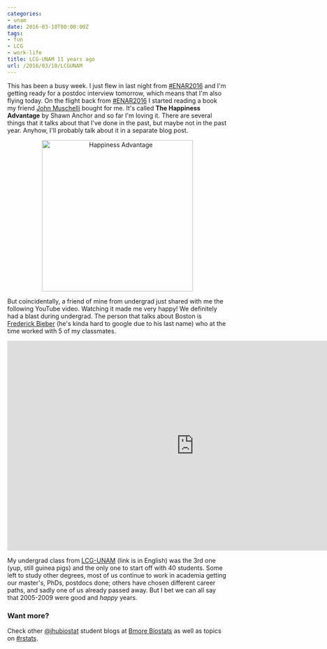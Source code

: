 ```yaml
---
categories:
- unam
date: 2016-03-10T00:00:00Z
tags:
- fun
- LCG
- work-life
title: LCG-UNAM 11 years ago
url: /2016/03/10/LCGUNAM
---
```





This has been a busy week. I just flew in last night from [#ENAR2016](https://twitter.com/hashtag/enar2016) and I'm getting ready for a postdoc interview tomorrow, which means that I'm also flying today. On the flight back from [#ENAR2016](https://twitter.com/hashtag/enar2016) I started reading a book my friend [John Muschelli](https://twitter.com/StrictlyStat) bought for me. It's called __The Happiness Advantage__ by Shawn Anchor and so far I'm loving it. There are several things that it talks about that I've done in the past, but maybe not in the past year. Anyhow, I'll probably talk about it in a separate blog post.


<center>
<a href='http://www.amazon.com/Happiness-Advantage-Principles-Performance-Paperback/dp/B00BR9RW4U/ref=sr_1_2?ie=UTF8&qid=1457631904&sr=8-2&keywords=the+happiness+advantage'><img alt = 'Happiness Advantage' height='346' src='http://ecx.images-amazon.com/images/I/41g4uexkAfL._SY344_BO1,204,203,200_.jpg' /></a>
</center>



But coincidentally, a friend of mine from undergrad just shared with me the following YouTube video. Watching it made me very happy! We definitely had a blast during undergrad. The person that talks about Boston is [Frederick Bieber](https://en.wikipedia.org/wiki/Frederick_Bieber) (he's kinda hard to google due to his last name) who at the time worked with 5 of my classmates.


<iframe width="853" height="480" src="https://www.youtube.com/embed/joIyVyIbRuk" frameborder="0" allowfullscreen></iframe>

My undergrad class from [LCG-UNAM](http://www.lcg.unam.mx/es/about) (link is in English) was the 3rd one (yup, still guinea pigs) and the only one to start off with 40 students. Some left to study other degrees, most of us continue to work in academia getting our master's, PhDs, postdocs done; others have chosen different career paths, and sadly one of us already passed away. But I bet we can all say that 2005-2009 were good and _happy_ years.



### Want more?

Check other [@jhubiostat](https://twitter.com/jhubiostat) student blogs at [Bmore Biostats](http://bmorebiostat.com/) as well as topics on [#rstats](https://twitter.com/search?q=%23rstats).
